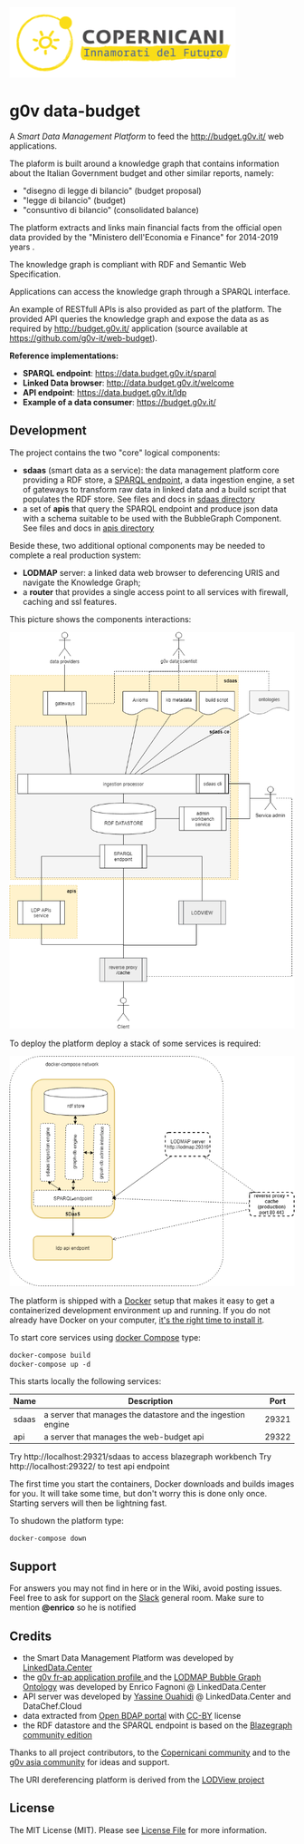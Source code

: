 ![copernicani](doc/copernicani-logo.png)

# g0v data-budget

A *Smart Data Management Platform* to feed the http://budget.g0v.it/ web applications.

The plaform is built around a knowledge graph that contains information about
the Italian Government budget and other similar reports, namely:

- "disegno di legge di bilancio" (budget proposal)
- "legge di bilancio" (budget)
- "consuntivo di bilancio" (consolidated balance)

The platform extracts and links main financial facts from the official open data provided by the "Ministero dell'Economia e Finance" for 2014-2019 years . 

The knowledge graph is compliant with RDF and Semantic Web Specification.

Applications can access the knowledge graph through a SPARQL interface.

An example of RESTfull APIs is also provided as part of the platform. The
provided API queries the knowledge graph and expose the data as as required by http://budget.g0v.it/ application (source available at https://github.com/g0v-it/web-budget).

**Reference implementations:**

- **SPARQL endpoint**: https://data.budget.g0v.it/sparql
- **Linked Data browser**: http://data.budget.g0v.it/welcome 
- **API endpoint**: https://data.budget.g0v.it/ldp
- **Example of a data consumer**: https://budget.g0v.it/

## Development

The project contains the two "core" logical components:

- **sdaas** (smart data as a service):  the data management platform core providing a RDF store, a [SPARQL endpoint](https://www.w3.org/TR/sparql11-overview), a data ingestion engine, a set of gateways to transform raw data in linked data and a build script that populates the RDF store. See files and docs in [sdaas directory](sdaas)
- a set of **apis** that query the SPARQL endpoint and produce json data with a schema suitable to be used with the BubbleGraph Component. See files and docs in [apis directory](apis)

Beside these, two additional optional components may be needed to complete a real production system:

- **LODMAP** server: a linked data web browser to deferencing URIS and navigate the Knowledge Graph;
- a **router** that provides a single access point to all services with firewall, caching and ssl features.

This picture shows the components interactions:

![architecture](doc/architecture.png)


To deploy the platform deploy a stack of some services is required:

![stack](doc/stack.png)

The platform is shipped with a [Docker](https://docker.com) setup that makes it easy 
to get a containerized development environment up and running. 
If you do not already have Docker on your computer, 
[it's the right time to install it](https://docs.docker.com/install/).

To start core services using [docker Compose](https://docs.docker.com/compose/) type: 

```
docker-compose build
docker-compose up -d
```

This starts locally the following services:


| Name        | Description                                                   | Port 
| ----------- | ------------------------------------------------------------- | ------- 
| sdaas       | a server that manages the datastore and the ingestion engine  | 29321    
| api         | a server that manages the web-budget api                      | 29322 

Try http://localhost:29321/sdaas to access blazegraph workbench
Try http://localhost:29322/ to test api endpoint

The first time you start the containers, Docker downloads and builds images for you. It will take some time, but don't worry
this is done only once. Starting servers will then be lightning fast.



To shudown the platform type: 

```
docker-compose down
```


## Support

For answers you may not find in here or in the Wiki, avoid posting issues. Feel free to ask for support on the [Slack](https://copernicani.slack.com/) general room. Make sure to mention **@enrico** so he is notified


## Credits

- the Smart Data Management Platform was developed by [LinkedData.Center](http://LinkedData.Center/)
- the [g0v fr-ap application profile ](https://github.com/g0v-it/ontologies/tree/master/fr-ap) and the  [LODMAP Bubble Graph Ontology](https://github.com/linkeddatacenter/LODMAP-ontologies/tree/master/BGO) was developed by Enrico Fagnoni @ LinkedData.Center
- API server was developed by [Yassine Ouahidi](https://github.com/YassineOuahidi)  @ LinkedData.Center and DataChef.Cloud
- data extracted from [Open BDAP portal](https://bdap-opendata.mef.gov.it/) with [CC-BY](http://creativecommons.org/licenses/by/3.0) license
- the RDF datastore and the SPARQL endpoint is based on the [Blazegraph community edition](https://www.blazegraph.com/)

Thanks to all project contributors, to the [Copernicani community](https://copernicani.it/) and to the [g0v asia community](http://g0v.asia) for ideas and support.

The URI dereferencing platform is derived from the [LODView project](https://github.com/dvcama/LodView)


## License

The MIT License (MIT). Please see [License File](LICENSE) for more information.
